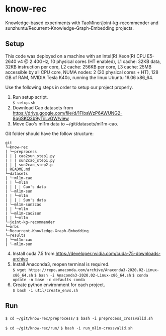 # know-rec
Knowledge-based experiments with TaoMiner/joint-kg-recommender and sunzhuntu/Recurrent-Knowledge-Graph-Embedding projects.

## Setup

This code was deployed on a machine with an Intel(R) Xeon(R) CPU E5-2640 v4 @ 2.40GHz, 10 physical cores (HT enabled), L1 cache: 32KB data, 32KB instruction per core, L2 cache: 256KB per core,  L3 cache: 25MB accessible by all CPU core, NUMA nodes: 2 (20 physical cores + HT), 128 GB of RAM, NVIDIA Tesla K40c, running the linux Ubuntu 16.06 x86_64.

Use the following steps in order to setup our project properly.

1. Run setup script.<br />
`$ setup.sh`
2. Download Cao datasets from https://drive.google.com/file/d/1FIbaWzP6AWUNG2-8q6SKQ3b9yTiiLvGW/view<br />
3. Move Cao's ml1m data to ~/git/datasets/ml1m-cao.<br />

Git folder should have the follow structure:

```
git
└─know-rec
| └─preprocess
| | | cao2sun_step1.py
| | | sun2cao_step1.py
| | | sun2cao_step2.p
| README.md
└─datasets
| └─ml1m-cao
| | └─ml1m
| | | | Cao's data
| └─ml1m-sun
| | └─ml1m
| | | | Sun's data
| └─ml1m-sun2cao
| | └─ml1m
| └─ml1m-cao2sun
| | └─ml1m
└─joint-kg-recommender
└─orbs
└─Recurrent-Knowledge-Graph-Embedding
└─results
| └─ml1m-cao
| └─ml1m-sun
```

4. Install cuda 7.5 from https://developer.nvidia.com/cuda-75-downloads-archive<br />
5. Install Anaconda3, reopen terminal is required.<br />
`$ wget https://repo.anaconda.com/archive/Anaconda3-2020.02-Linux-x86_64.sh`
`$ bash -i Anaconda3-2020.02-Linux-x86_64.sh`
`$ conda update -n base -c defaults conda`
6. Create python environment for each project.<br />
`$ bash -i util/create_envs.sh`

## Run

`$ cd ~/git/know-rec/preprocess/`
`$ bash -i preprocess_crossvalid.sh`

`$ cd ~/git/know-rec/run/`
`$ bash -i run_ml1m-crossvalid.sh`
